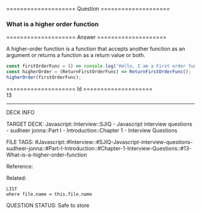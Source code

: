 ==================== Question ====================  

### What is a higher order function  

==================== Answer ====================  

A higher-order function is a function that accepts another function as an
argument or returns a function as a return value or both.

```javascript
const firstOrderFunc = () => console.log('Hello, I am a First order function');
const higherOrder = (ReturnFirstOrderFunc) => ReturnFirstOrderFunc();
higherOrder(firstOrderFunc);
```

==================== Id ====================  
13

---

DECK INFO

TARGET DECK: Javascript::Interview::SJIQ - Javascript interview questions - sudheer jonna::Part I - Introduction::Chapter 1 - Interview Questions

FILE TAGS: #Javascript::#Interview::#SJIQ-Javascript-interview-questions-sudheer-jonna::#Part-I-Introduction::#Chapter-1-Interview-Questions::#13-What-is-a-higher-order-function

Reference:

Related:

```dataview
LIST
where file.name = this.file.name
```

QUESTION STATUS: Safe to store
